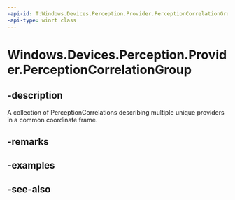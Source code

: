 ```yaml
---
-api-id: T:Windows.Devices.Perception.Provider.PerceptionCorrelationGroup
-api-type: winrt class
---
```


<!-- Class syntax.
public class PerceptionCorrelationGroup : Windows.Devices.Perception.Provider.IPerceptionCorrelationGroup
-->

# Windows.Devices.Perception.Provider.PerceptionCorrelationGroup

## -description
A collection of PerceptionCorrelations describing multiple unique providers in a common coordinate frame.

## -remarks

## -examples

## -see-also

